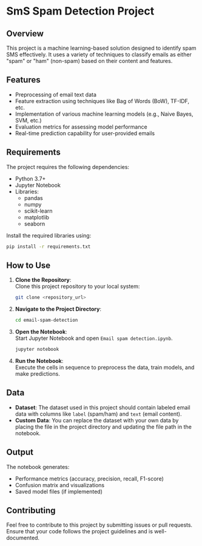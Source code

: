 # SmS Spam Detection Project

## Overview
This project is a machine learning-based solution designed to identify spam SMS effectively. It uses a variety of techniques to classify emails as either "spam" or "ham" (non-spam) based on their content and features.

## Features
- Preprocessing of email text data
- Feature extraction using techniques like Bag of Words (BoW), TF-IDF, etc.
- Implementation of various machine learning models (e.g., Naive Bayes, SVM, etc.)
- Evaluation metrics for assessing model performance
- Real-time prediction capability for user-provided emails

## Requirements
The project requires the following dependencies:
- Python 3.7+
- Jupyter Notebook
- Libraries:
  - pandas
  - numpy
  - scikit-learn
  - matplotlib
  - seaborn

Install the required libraries using:
```bash
pip install -r requirements.txt
```

## How to Use
1. **Clone the Repository**:  
   Clone this project repository to your local system:
   ```bash
   git clone <repository_url>
   ```
2. **Navigate to the Project Directory**:
   ```bash
   cd email-spam-detection
   ```
3. **Open the Notebook**:  
   Start Jupyter Notebook and open `Email spam detection.ipynb`.
   ```bash
   jupyter notebook
   ```
4. **Run the Notebook**:  
   Execute the cells in sequence to preprocess the data, train models, and make predictions.

## Data
- **Dataset**: The dataset used in this project should contain labeled email data with columns like `label` (spam/ham) and `text` (email content).
- **Custom Data**: You can replace the dataset with your own data by placing the file in the project directory and updating the file path in the notebook.

## Output
The notebook generates:
- Performance metrics (accuracy, precision, recall, F1-score)
- Confusion matrix and visualizations
- Saved model files (if implemented)

## Contributing
Feel free to contribute to this project by submitting issues or pull requests. Ensure that your code follows the project guidelines and is well-documented.

